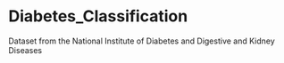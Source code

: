 # Diabetes_Classification
Dataset from the National Institute of Diabetes and Digestive and Kidney Diseases
